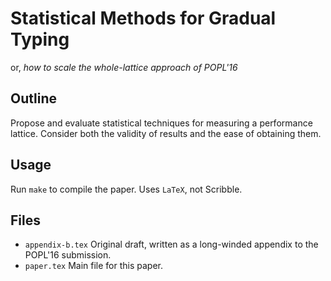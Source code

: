Statistical Methods for Gradual Typing
======================================

or, _how to scale the whole-lattice approach of POPL'16_


Outline
-------
Propose and evaluate statistical techniques for measuring a performance lattice.
Consider both the validity of results and the ease of obtaining them.


Usage
-----
Run `make` to compile the paper.
Uses `LaTeX`, not Scribble.


Files
-----

- `appendix-b.tex` Original draft, written as a long-winded appendix to the POPL'16 submission.
- `paper.tex` Main file for this paper.
